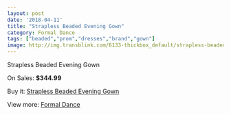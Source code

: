 ```yaml
---
layout: post
date: '2018-04-11'
title: "Strapless Beaded Evening Gown"
category: Formal Dance
tags: ["beaded","prom","dresses","brand","gown"]
image: http://img.transblink.com/6133-thickbox_default/strapless-beaded-evening-gown.jpg
---
```

Strapless Beaded Evening Gown

On Sales: **$344.99**
<a href="https://www.transblink.com/en/formal-dance/1985-strapless-beaded-evening-gown.html"><amp-img layout="responsive" width="600" height="600" src="//img.transblink.com/6133-thickbox_default/strapless-beaded-evening-gown.jpg" alt="Strapless Beaded Evening Gown 0" /></a>
<a href="https://www.transblink.com/en/formal-dance/1985-strapless-beaded-evening-gown.html"><amp-img layout="responsive" width="600" height="600" src="//img.transblink.com/6136-thickbox_default/strapless-beaded-evening-gown.jpg" alt="Strapless Beaded Evening Gown 1" /></a>
<a href="https://www.transblink.com/en/formal-dance/1985-strapless-beaded-evening-gown.html"><amp-img layout="responsive" width="600" height="600" src="//img.transblink.com/6135-thickbox_default/strapless-beaded-evening-gown.jpg" alt="Strapless Beaded Evening Gown 2" /></a>
<a href="https://www.transblink.com/en/formal-dance/1985-strapless-beaded-evening-gown.html"><amp-img layout="responsive" width="600" height="600" src="//img.transblink.com/6134-thickbox_default/strapless-beaded-evening-gown.jpg" alt="Strapless Beaded Evening Gown 3" /></a>

Buy it: [Strapless Beaded Evening Gown](https://www.transblink.com/en/formal-dance/1985-strapless-beaded-evening-gown.html "Strapless Beaded Evening Gown")

View more: [Formal Dance](https://www.transblink.com/en/6-formal-dance "Formal Dance")